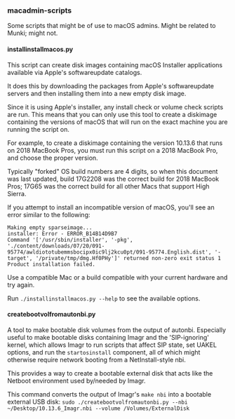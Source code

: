### macadmin-scripts

Some scripts that might be of use to macOS admins. Might be related to Munki;
might not.

#### installinstallmacos.py

This script can create disk images containing macOS Installer applications available via Apple's softwareupdate catalogs.

It does this by downloading the packages from Apple's softwareupdate servers and then installing them into a new empty disk image.

Since it is using Apple's installer, any install check or volume check scripts are run. This means that you can only use this tool to create a diskimage containing the versions of macOS that will run on the exact machine you are running the script on.

For example, to create a diskimage containing the version 10.13.6 that runs on 2018 MacBook Pros, you must run this script on a 2018 MacBook Pro, and choose the proper version.

Typically "forked" OS build numbers are 4 digits, so when this document was last updated, build 17G2208 was the correct build for 2018 MacBook Pros; 17G65 was the correct build for all other Macs that support High Sierra.

If you attempt to install an incompatible version of macOS, you'll see an error similar to the following:

```
Making empty sparseimage...
installer: Error - ERROR_B14B14D9B7
Command '['/usr/sbin/installer', '-pkg', './content/downloads/07/20/091-95774/awldiototubemmsbocipx0ic9lj2kcu0pt/091-95774.English.dist', '-target', '/private/tmp/dmg.Hf0PHy']' returned non-zero exit status 1
Product installation failed.
```

Use a compatible Mac or a build compatible with your current hardware and try again.

Run `./installinstallmacos.py --help` to see the available options.

#### createbootvolfromautonbi.py

A tool to make bootable disk volumes from the output of autonbi. Especially
useful to make bootable disks containing Imagr and the 'SIP-ignoring' kernel,
which allows Imagr to run scripts that affect SIP state, set UAKEL options, and
run the `startosinstall` component, all of which might otherwise require network
booting from a NetInstall-style nbi.

This provides a way to create a bootable external disk that acts like the Netboot environment used by/needed by Imagr.

This command converts the output of Imagr's `make nbi` into a bootable external USB disk:
`sudo ./createbootvolfromautonbi.py --nbi ~/Desktop/10.13.6_Imagr.nbi --volume /Volumes/ExternalDisk`
